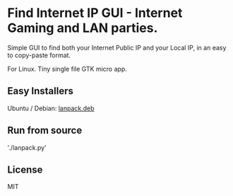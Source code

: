 # Find Internet IP GUI -  Internet Gaming and LAN parties.
Simple GUI to find both your Internet Public IP and your Local IP, in an easy to copy-paste format.

For Linux. Tiny single file GTK micro app.

## Easy Installers

Ubuntu / Debian: <a href="https://github.com/gnat/internet-ip-gui-linux/raw/master/deb/lanpack.deb">lanpack.deb</a>

## Run from source

'./lanpack.py'

## License 

MIT
